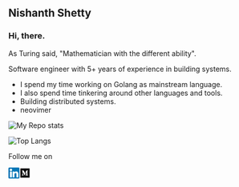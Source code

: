 ## Nishanth Shetty

### Hi, there.

As Turing said, "Mathematician with the different ability".

Software engineer with 5+ years of experience in building systems.

* I spend my time working on Golang as mainstream language.
* I also spend time tinkering around other languages and tools. 
* Building distributed systems.
* neovimer


![My Repo stats](https://github-readme-stats.vercel.app/api?username=NishanthSpShetty&theme=onedark&show_icons=true&count_private=true&hide_border=false&title_color=000&layout=compact&)

![Top Langs](https://github-readme-stats.vercel.app/api/top-langs/?username=NishanthSpShetty&layout=compact&show_icons=true&theme=onedark)

Follow me on

<a href="https://linkedin.com/in/nishanthspshetty" target="_blank"><img align="left" alt="Nishanth Shetty | LinkedIn" width="22px" src=https://raw.githubusercontent.com/NishanthSpShetty/NishanthSpShetty/master/images/linkedin.png />
<a href="https://medium.com/@nishanthspshetty" target="_blank"><img align="left" alt="Nishanth Shetty | Medium" width="22px" src=https://raw.githubusercontent.com/NishanthSpShetty/NishanthSpShetty/master/images/medium.png />
 
